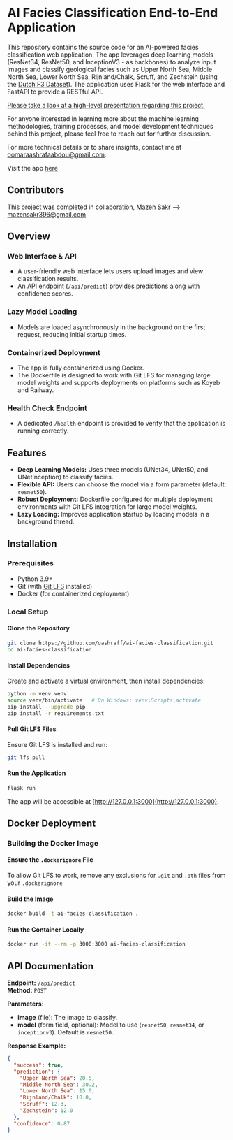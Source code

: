 # AI Facies Classification End-to-End Application

This repository contains the source code for an AI-powered facies classification web application. The app leverages deep learning models (ResNet34, ResNet50, and InceptionV3 - as backbones) to analyze input images and classify geological facies such as Upper North Sea, Middle North Sea, Lower North Sea, Rijnland/Chalk, Scruff, and Zechstein (using the [Dutch F3 Dataset](https://github.com/yalaudah/facies_classification_benchmark/tree/main)). The application uses Flask for the web interface and FastAPI to provide a RESTful API.

[Please take a look at a high-level presentation regarding this project.](https://github.com/oashraff/ai-facies-classification/blob/main/pdfs/facies-classification.pdf)

For anyone interested in learning more about the machine learning methodologies, training processes, and model development techniques behind this project, please feel free to reach out for further discussion.

For more technical details or to share insights, contact me at oomaraashrafaabdou@gmail.com.

Visit the app [here](https://ai-facies-classification-production.up.railway.app/)
## Contributors
This project was completed in collaboration, [Mazen Sakr](@MazenSaker09) --> mazensakr396@gmail.com

## Overview

### Web Interface & API
- A user-friendly web interface lets users upload images and view classification results.
- An API endpoint (`/api/predict`) provides predictions along with confidence scores.

### Lazy Model Loading
- Models are loaded asynchronously in the background on the first request, reducing initial startup times.

### Containerized Deployment
- The app is fully containerized using Docker.
- The Dockerfile is designed to work with Git LFS for managing large model weights and supports deployments on platforms such as Koyeb and Railway.

### Health Check Endpoint
- A dedicated `/health` endpoint is provided to verify that the application is running correctly.

## Features

- **Deep Learning Models:** Uses three models (UNet34, UNet50, and UNetInception) to classify facies.
- **Flexible API:** Users can choose the model via a form parameter (default: `resnet50`).
- **Robust Deployment:** Dockerfile configured for multiple deployment environments with Git LFS integration for large model weights.
- **Lazy Loading:** Improves application startup by loading models in a background thread.

## Installation

### Prerequisites

- Python 3.9+
- Git (with [Git LFS](https://git-lfs.github.com/) installed)
- Docker (for containerized deployment)

### Local Setup

#### Clone the Repository

```bash
git clone https://github.com/oashraff/ai-facies-classification.git
cd ai-facies-classification
```

#### Install Dependencies

Create and activate a virtual environment, then install dependencies:

```bash
python -m venv venv
source venv/bin/activate   # On Windows: venv\Scripts\activate
pip install --upgrade pip
pip install -r requirements.txt
```

#### Pull Git LFS Files

Ensure Git LFS is installed and run:

```bash
git lfs pull
```

#### Run the Application

```bash
flask run
```

The app will be accessible at [http://127.0.0.1:3000](http://127.0.0.1:3000).

## Docker Deployment

### Building the Docker Image

#### Ensure the `.dockerignore` File

To allow Git LFS to work, remove any exclusions for `.git` and `.pth` files from your `.dockerignore`

#### Build the Image

```bash
docker build -t ai-facies-classification .
```

#### Run the Container Locally

```bash
docker run -it --rm -p 3000:3000 ai-facies-classification
```

## API Documentation

**Endpoint:** `/api/predict`  
**Method:** `POST`

**Parameters:**
- **image** (file): The image to classify.
- **model** (form field, optional): Model to use (`resnet50`, `resnet34`, or `inceptionv3`). Default is `resnet50`.

**Response Example:**

```json
{
  "success": true,
  "prediction": {
    "Upper North Sea": 20.5,
    "Middle North Sea": 30.2,
    "Lower North Sea": 15.0,
    "Rijnland/Chalk": 10.0,
    "Scruff": 12.3,
    "Zechstein": 12.0
  },
  "confidence": 0.87
}
```


